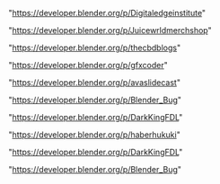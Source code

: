 "https://developer.blender.org/p/Digitaledgeinstitute"

"https://developer.blender.org/p/Juicewrldmerchshop"

"https://developer.blender.org/p/thecbdblogs"

"https://developer.blender.org/p/gfxcoder"

"https://developer.blender.org/p/avaslidecast"

"https://developer.blender.org/p/Blender_Bug"

"https://developer.blender.org/p/DarkKingFDL"

 
"https://developer.blender.org/p/haberhukuki"


"https://developer.blender.org/p/DarkKingFDL"


"https://developer.blender.org/p/Blender_Bug"


 
